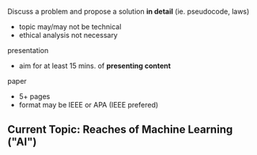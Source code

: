 Discuss a problem and propose a solution **in detail** (ie. pseudocode, laws)
- topic may/may not be technical
- ethical analysis not necessary

presentation
- aim for at least 15 mins. of **presenting content**

paper
- 5+ pages
- format may be IEEE or APA (IEEE prefered)

## Current Topic: Reaches of Machine Learning ("AI")